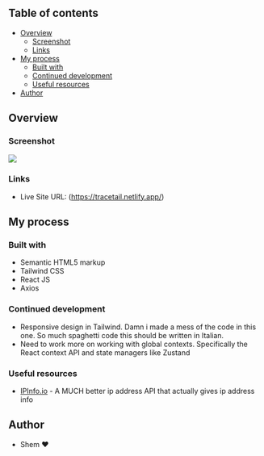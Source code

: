 ## Table of contents

- [Overview](#overview)
  - [Screenshot](#screenshot)
  - [Links](#links)
- [My process](#my-process)
  - [Built with](#built-with)
  - [Continued development](#continued-development)
  - [Useful resources](#useful-resources)
- [Author](#author)

## Overview

### Screenshot

![](../ip-address-tracker-master/images/solution.PNG)

### Links

<!-- FIX THIS ASAP -->

- Live Site URL: (https://tracetail.netlify.app/)

## My process

### Built with

- Semantic HTML5 markup
- Tailwind CSS
- React JS
- Axios

### Continued development

- Responsive design in Tailwind.
  Damn i made a mess of the code in this one. So
  much spaghetti code this should be written in Italian.
- Need to work more on working with global contexts.
  Specifically the React context API and state managers like Zustand

### Useful resources

- [IPInfo.io](https://www.example.com) - A MUCH better ip address API that actually gives ip address info

## Author

- Shem ♥
